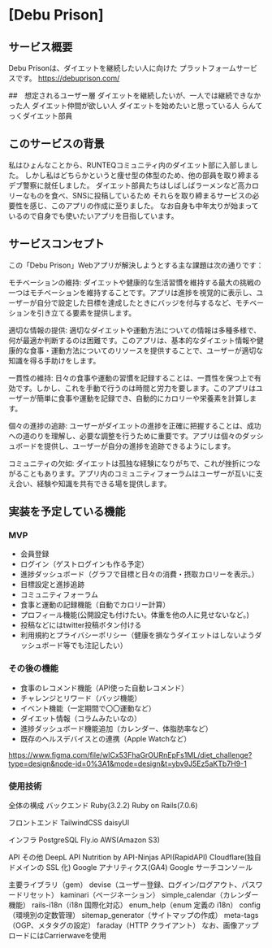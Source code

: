 # [Debu Prison]

## サービス概要
Debu Prisonは、ダイエットを継続したい人に向けた
プラットフォームサービスです。
https://debuprison.com/

##　想定されるユーザー層
ダイエットを継続したいが、一人では継続できなかった人
ダイエット仲間が欲しい人
ダイエットを始めたいと思っている人
らんてっくダイエット部員

## このサービスの背景
私はひょんなことから、RUNTEQコミュニティ内のダイエット部に入部しました。
しかし私はどちらかというと痩せ型の体型のため、他の部員を取り締まるデブ警察に就任しました。
ダイエット部員たちはしばしばラーメンなど高カロリーなものを食べ、SNSに投稿しているため
それらを取り締まるサービスの必要性を感じ、このアプリの作成に至りました。
なお自身も中年太りが始まっているので自身でも使いたいアプリを目指しています。

## サービスコンセプト
この「Debu Prison」Webアプリが解決しようとする主な課題は次の通りです：

モチベーションの維持: ダイエットや健康的な生活習慣を維持する最大の挑戦の一つはモチベーションを維持することです。アプリは進捗を視覚的に表示し、ユーザーが自分で設定した目標を達成したときにバッジを付与するなど、モチベーションを引き立てる要素を提供します。

適切な情報の提供: 適切なダイエットや運動方法についての情報は多種多様で、何が最適か判断するのは困難です。このアプリは、基本的なダイエット情報や健康的な食事・運動方法についてのリソースを提供することで、ユーザーが適切な知識を得る手助けをします。

一貫性の維持: 日々の食事や運動の習慣を記録することは、一貫性を保つ上で有効です。しかし、これを手動で行うのは時間と労力を要します。このアプリはユーザーが簡単に食事や運動を記録でき、自動的にカロリーや栄養素を計算します。

個々の進捗の追跡: ユーザーがダイエットの進捗を正確に把握することは、成功への道のりを理解し、必要な調整を行うために重要です。アプリは個々のダッシュボードを提供し、ユーザーが自分の進捗を追跡できるようにします。

コミュニティの欠如: ダイエットは孤独な経験になりがちで、これが挫折につながることもあります。アプリ内のコミュニティフォーラムはユーザーが互いに支え合い、経験や知識を共有できる場を提供します。

## 実装を予定している機能
### MVP
* 会員登録
* ログイン（ゲストログインも作る予定）
* 進捗ダッシュボード（グラフで目標と日々の消費・摂取カロリーを表示。）
* 目標設定と進捗追跡
* コミュニティフォーラム
* 食事と運動の記録機能（自動でカロリー計算）
* プロフィール機能(公開設定も付けたい。体重を他の人に見せないなど。)
* 投稿などにはtwitter投稿ボタン付ける
* 利用規約とプライバシーポリシー（健康を損なうダイエットはしないようダッシュボード等でも注記したい）

### その後の機能
* 食事のレコメンド機能（API使った自動レコメンド）
* チャレンジとリワード（バッジ機能）
* イベント機能（一定期間で〇〇運動など）
* ダイエット情報（コラムみたいなの）
* 進捗ダッシュボード機能追加（カレンダー、体脂肪率など）
* 既存のヘルスデバイスとの連携（Apple Watchなど）

https://www.figma.com/file/wlCx53FhaGrOURnEpFs1ML/diet_challenge?type=design&node-id=0%3A1&mode=design&t=ybv9J5Ez5aKTb7H9-1 

### 使用技術
全体の構成
バックエンド
Ruby(3.2.2)
Ruby on Rails(7.0.6)

フロントエンド
TailwindCSS
daisyUI

インフラ
PostgreSQL
Fly.io
AWS(Amazon S3)

API	その他
DeepL API
Nutrition by API-Ninjas API(RapidAPI)	Cloudflare(独自ドメインの SSL 化)
Google アナリティクス(GA4)
Google サーチコンソール

主要ライブラリ（gem）
devise（ユーザー登録、ログイン/ログアウト、パスワードリセット）
kaminari（ページネーション）
simple_calendar（カレンダー機能）
rails-i18n（i18n 国際化対応）
enum_help（enum 定義の i18n）
config（環境別の定数管理）
sitemap_generator（サイトマップの作成）
meta-tags（OGP、メタタグの設定）
faraday（HTTP クライアント）
なお、画像アップロードにはCarrierwaveを使用
